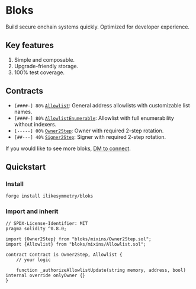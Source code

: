 # Bloks

Build secure onchain systems quickly. Optimized for developer experience.

## Key features

1. Simple and composable.
1. Upgrade-friendly storage.
1. 100% test coverage.

## Contracts

- `[####-] 80%` [`Allowlist`](./src/mixins/Allowlist.sol): General address allowlists with customizable list names.
- `[####-] 80%` [`AllowlistEnumerable`](./src/mixins/AllowlistEnumerable.sol): Allowlist with full enumerability without indexers.
- `[-----] 00%` [`Owner2Step`](./src/mixins/Owner2Step.sol): Owner with required 2-step rotation.
- `[##---] 40%` [`Signer2Step`](./src/mixins/Signer2Step.sol): Signer with required 2-step rotation.

If you would like to see more bloks, [DM to connect](x.com/ilikesymmetry).

## Quickstart

### Install

```bash
forge install ilikesymmetry/bloks
```

### Import and inherit

```solidity
// SPDX-License-Identifier: MIT
pragma solidity ^0.8.0;

import {Owner2Step} from "bloks/mixins/Owner2Step.sol";
import {Allowlist} from "bloks/mixins/Allowlist.sol";

contract Contract is Owner2Step, Allowlist {
    // your logic

    function _authorizeAllowlistUpdate(string memory, address, bool) internal override onlyOwner {}
}
```
